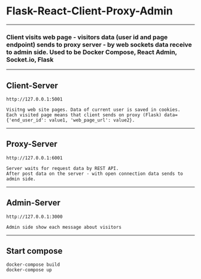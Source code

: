 # Flask-React-Client-Proxy-Admin
---
### Client visits web page - visitors data (user id and page endpoint) sends to proxy server - by web sockets data receive to admin side. Used to be Docker Compose, React Admin, Socket.io, Flask
---
## Client-Server
```
http://127.0.0.1:5001
```
```
Visitng web site pages. Data of current user is saved in cookies. 
Each visited page means that client sends on proxy (Flask) data={'end_user_id': value1, 'web_page_url': value2}.
```
---
## Proxy-Server
```
http://127.0.0.1:6001
```
```
Server waits for request data by REST API.
After post data on the server - with open connection data sends to admin side. 
```
---
## Admin-Server
```
http://127.0.0.1:3000
```
```
Admin side show each message about visitors
```
---
## Start compose
```
docker-compose build
docker-compose up
```
